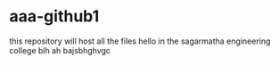 # aaa-github1
this repository will host all the files
hello in the sagarmatha engineering college blh ah bajsbhghvgc  
